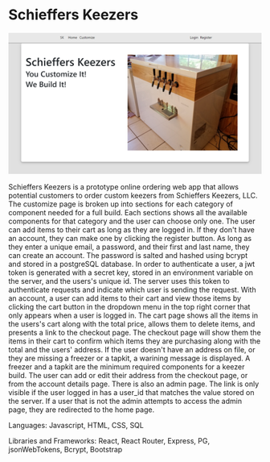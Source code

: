 # Schieffers Keezers

[![IMAGE_ALT](schieffers-keezers.png)](https://www.youtube.com/embed/PcbKr5OWtM4)

Schieffers Keezers is a prototype online ordering web app that allows potential customers to order custom keezers from Schieffers Keezers, LLC. The customize page is broken up into sections for each category of component needed for a full build. Each sections shows all the available components for that category and the user can choose only one. The user can add items to their cart as long as they are logged in. If they don't have an account, they can make one by clicking the register button. As long as they enter a unique email, a password, and their first and last name, they can create an account. The password is salted and hashed using bcrypt and stored in a postgreSQL database. In order to authenticate a user, a jwt token is generated with a secret key, stored in an environment variable on the server, and the users's unique id. The server uses this token to authenticate requests and indicate which user is sending the request. With an account, a user can add items to their cart and view those items by clicking the cart button in the dropdown menu in the top right corner that only appears when a user is logged in. The cart page shows all the items in the users's cart along with the total price, allows them to delete items, and presents a link to the checkout page. The checkout page will show them the items in their cart to confirm which items they are purchasing along with the total and the users' address. If the user doesn't have an address on file, or they are missing a freezer or a tapkit, a warining message is displayed. A freezer and a tapkit are the minimum required components for a keezer build. The user can add or edit their address from the checkout page, or from the account details page. There is also an admin page. The link is only visible if the user logged in has a user_id that matches the value stored on the server. If a user that is not the admin attempts to access the admin page, they are redirected to the home page.

Languages: Javascript, HTML, CSS, SQL

Libraries and Frameworks: React, React Router, Express, PG, jsonWebTokens, Bcrypt, Bootstrap